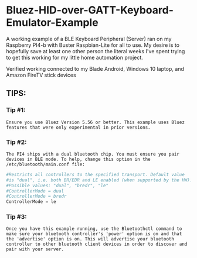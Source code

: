 # Bluez-HID-over-GATT-Keyboard-Emulator-Example

A working example of a BLE Keyboard Peripheral (Server) ran on my Raspberry PI4-b with Buster Raspbian-Lite for all to use. My desire is to hopefully save at least one other person the literal weeks I've spent trying to get this working for my little home automation project.

Verified working connected to my Blade Android, Windows 10 laptop, and Amazon FireTV stick devices

## TIPS:

### Tip #1:
    Ensure you use Bluez Version 5.56 or better. This example uses Bluez features that were only experimental in prior versions.

### Tip #2:
    The PI4 ships with a dual bluetooth chip. You must ensure you pair devices in BLE mode. To help, change this option in the /etc/bluetooth/main.conf file:

```python
#Restricts all controllers to the specified transport. Default value
#is "dual", i.e. both BR/EDR and LE enabled (when supported by the HW).
#Possible values: "dual", "bredr", "le"
#ControllerMode = dual
#ControllerMode = bredr
ControllerMode = le
```

### Tip #3:
    Once you have this example running, use the Bluetoothctl command to make sure your bluetooth controller's 'power' option is on and that the 'advertise' option is on. This will advertise your bluetooth controller to other bluetooth client devices in order to discover and pair with your server.
